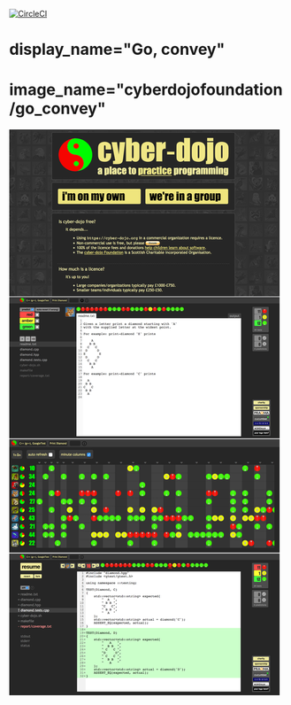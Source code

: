 
[![CircleCI](https://circleci.com/gh/cyber-dojo-languages/go-convey.svg?style=svg)](https://circleci.com/gh/cyber-dojo-languages/go-convey)

# display_name="Go, convey"
# image_name="cyberdojofoundation/go_convey"

![cyber-dojo.org home page](https://github.com/cyber-dojo/cyber-dojo/blob/master/shared/home_page_snapshot.png)
